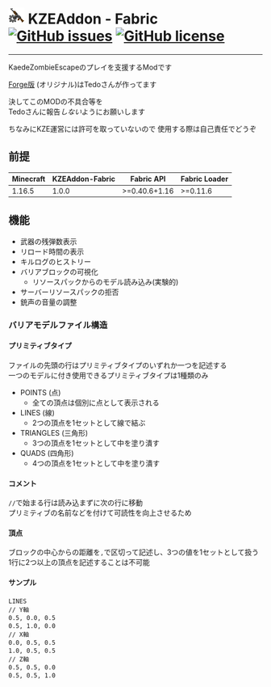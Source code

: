 # <img src="src/main/resources/assets/kzeaddon-fabric/icon.png" width=32> KZEAddon - Fabric [![GitHub issues](https://img.shields.io/github/issues/patakapata/KZEAddon-Fabric-1.16.5?color=brightgreen)](https://github.com/patakapata/KZEAddon-Fabric-1.16.5/issues) [![GitHub license](https://img.shields.io/github/license/patakapata/KZEAddon-Fabric-1.16.5?color=brightgreen)](https://github.com/patakapata/KZEAddon-Fabric-1.16.5/blob/master/LICENSE)

***
KaedeZombieEscapeのプレイを支援するModです

[Forge版](https://github.com/tedo0627/KZEAddon)
(オリジナル)はTedoさんが作ってます

決してこのMODの不具合等を<br>
Tedoさんに報告*しない*ようにお願いします

ちなみにKZE運営には許可を取っていないので 使用する際は自己責任でどうぞ

## 前提

| Minecraft | KZEAddon-Fabric | Fabric API     | Fabric Loader |
|-----------|-----------------|----------------|---------------|
| 1.16.5    | 1.0.0           | \>=0.40.6+1.16 | \>=0.11.6     |

## 機能

* 武器の残弾数表示
* リロード時間の表示
* キルログのヒストリー
* バリアブロックの可視化
    * リソースパックからのモデル読み込み(実験的)
* サーバーリソースパックの拒否
* 銃声の音量の調整

### バリアモデルファイル構造

#### プリミティブタイプ

ファイルの先頭の行はプリミティブタイプのいずれか一つを記述する<br>
一つのモデルに付き使用できるプリミティブタイプは1種類のみ

* POINTS (点)
    * 全ての頂点は個別に点として表示される
* LINES (線)
    * 2つの頂点を1セットとして線で結ぶ
* TRIANGLES (三角形)
    * 3つの頂点を1セットとして中を塗り潰す
* QUADS (四角形)
    * 4つの頂点を1セットとして中を塗り潰す

#### コメント

`//`で始まる行は読み込まずに次の行に移動<br>
プリミティブの名前などを付けて可読性を向上させるため

#### 頂点

ブロックの中心からの距離を`,`で区切って記述し、3つの値を1セットとして扱う<br>
1行に2つ以上の頂点を記述することは不可能

#### サンプル

```
LINES
// Y軸
0.5, 0.0, 0.5
0.5, 1.0, 0.0
// X軸
0.0, 0.5, 0.5
1.0, 0.5, 0.5
// Z軸
0.5, 0.5, 0.0
0.5, 0.5, 1.0
```
